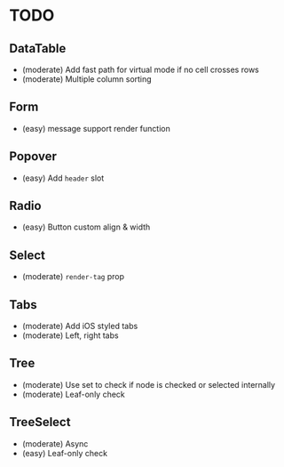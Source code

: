 # TODO

## DataTable

- (moderate) Add fast path for virtual mode if no cell crosses rows
- (moderate) Multiple column sorting

## Form

- (easy) message support render function

## Popover

- (easy) Add `header` slot

## Radio

- (easy) Button custom align & width

## Select

- (moderate) `render-tag` prop

## Tabs

- (moderate) Add iOS styled tabs
- (moderate) Left, right tabs

## Tree

- (moderate) Use set to check if node is checked or selected internally
- (moderate) Leaf-only check

## TreeSelect

- (moderate) Async
- (easy) Leaf-only check

